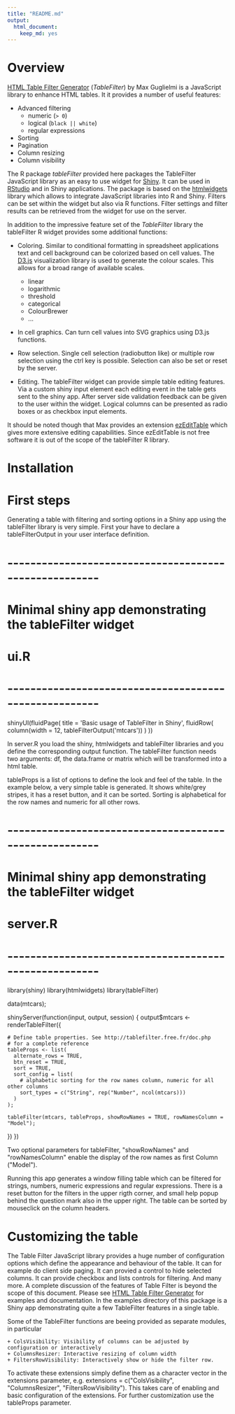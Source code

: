 ```yaml
---
title: "README.md"
output:
  html_document:
    keep_md: yes
---
```


# Overview

[HTML Table Filter Generator](http://tablefilter.free.fr/) (*TableFilter*) by Max Guglielmi is a JavaScript library to enhance HTML tables. It it provides a number of useful features:

* Advanced filtering
    + numeric (```> 0```)
    + logical (```black || white```)
    + regular expressions
* Sorting
* Pagination
* Column resizing
* Column visibility

The R package *tableFilter* provided here packages the TableFilter JavaScript library as an easy to use widget for [Shiny](http://www.rstudio.com/products/shiny/). It can be used in [RStudio](http://www.rstudio.com/products/RStudio/) and in Shiny applications. The package is based on the [htmlwidgets](https://github.com/ramnathv/htmlwidgets) library which allows to integrate JavaScript libraries into R and Shiny. Filters can be set within the widget but also via R functions. Filter settings and filter results can be retrieved from the widget for use on the server.

In addition to the impressive feature set of the *TableFilter* library the tableFilter R widget provides some additional functions:

* Coloring. Similar to conditional formatting in spreadsheet applications text and cell background can be colorized based on cell values. The [D3.js](http://d3js.org/) visualization library is used to generate the colour scales. This allows for a broad range of available scales.
    + linear
    + logarithmic
    + threshold
    + categorical
    + ColourBrewer
    + ...

* In cell graphics. Can turn cell values into SVG graphics using D3.js functions.

* Row selection. Single cell selection (radiobutton like) or multiple row selection using the ctrl key is possible. Selection can also be set or reset by the server.

* Editing. The tableFilter widget can provide simple table editing features. Via a custom shiny input element each editing event in the table gets sent to the shiny app. After server side validation feedback can be given to the user within the widget. Logical columns can be presented as radio boxes or as checkbox input elements.

It should be noted though that Max provides an extension [ezEditTable](http://codecanyon.net/item/-ezedittable-enhance-html-tables/2425123) which gives more extensive editing capabilities. Since ezEditTable is not free software it is out of the scope of the tableFilter R library.

# Installation

# First steps
Generating a table with filtering and sorting options in a Shiny app using the tableFilter library is very simple. First your have to declare a tableFilterOutput in your user interface definition. 

# ------------------------------------------------------
# Minimal shiny app demonstrating the tableFilter widget
# ui.R
# ------------------------------------------------------
shinyUI(fluidPage(
  title = 'Basic usage of TableFilter in Shiny',
  fluidRow(
    column(width = 12, tableFilterOutput('mtcars'))
  )
))

In server.R you load the shiny, htmlwidgets and tableFilter libraries and you define the corresponding output function. The tableFilter function needs two arguments: df, the data.frame or matrix which will be transformed into a html table.

tableProps is a list of options to define the look and feel of the table. In the example below, a very simple table is generated. It shows white/grey stripes, it has a reset button, and it can be sorted. Sorting is alphabetical for the row names and numeric for all other rows. 

# ------------------------------------------------------
# Minimal shiny app demonstrating the tableFilter widget
# server.R
# ------------------------------------------------------
library(shiny)
library(htmlwidgets)
library(tableFilter)

data(mtcars);

shinyServer(function(input, output, session) {
  output$mtcars <- renderTableFilter({
    
    # Define table properties. See http://tablefilter.free.fr/doc.php
    # for a complete reference
    tableProps <- list(
      alternate_rows = TRUE,
      btn_reset = TRUE,
      sort = TRUE,
      sort_config = list(
        # alphabetic sorting for the row names column, numeric for all other columns
        sort_types = c("String", rep("Number", ncol(mtcars)))
      )
    );
    
    tableFilter(mtcars, tableProps, showRowNames = TRUE, rowNamesColumn = "Model");
  })
})

Two optional parameters for tableFilter, "showRowNames" and "rowNamesColumn" enable the display of the row names as first Column ("Model").

Running this app generates a window filling table which can be filtered for strings, numbers, numeric expressions and regular expressions. There is a reset button for the filters in the upper rigth corner, and small help popup behind the question mark also in the upper right. The table can be sorted by mouseclick on the column headers. 

# Customizing the table
The Table Filter JavaScript library provides a huge number of configuration options which define the appearance and behaviour of the table. It can for example do client side paging. It can provied a control to hide selected columns. It can provide checkbox and lists controls for filtering. And many more. A complete discussion of the features of Table Filter is beyond the scope of this document. Please see [HTML Table Filter Generator](http://tablefilter.free.fr/) for examples and documentation. In the examples directory of this package is a Shiny app demonstrating quite a few TableFilter features in a single table.

Some of the TableFilter functions are beeing provided as separate modules, in particular

    + ColsVisibility: Visibility of columns can be adjusted by configuration or interactively
    + ColumnsResizer: Interactive resizing of column width
    + FiltersRowVisibility: Interactively show or hide the filter row.

To activate these extensions simply define them as a character vector in the extensions parameter, e.g. extensions = c("ColsVisibility", "ColumnsResizer", "FiltersRowVisibility"). This takes care of enabling and basic configuration of the extensions. For further customization use the tableProps parameter.


